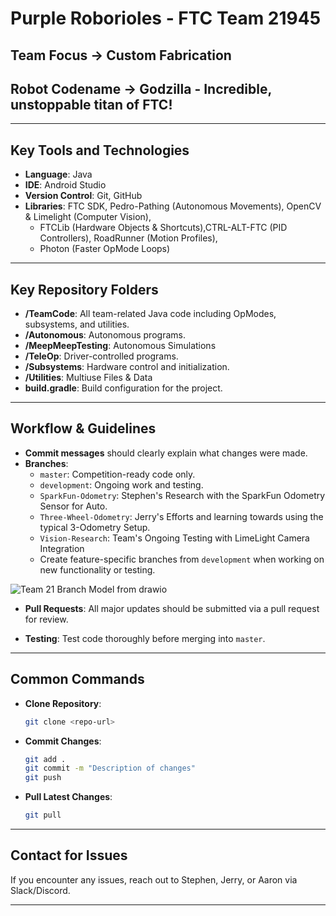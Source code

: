 # Purple Roborioles - FTC Team 21945

## Team Focus -> Custom Fabrication

## Robot Codename -> Godzilla - Incredible, unstoppable titan of FTC!

---

## Key Tools and Technologies

- **Language**: Java
- **IDE**: Android Studio
- **Version Control**: Git, GitHub
- **Libraries**: FTC SDK, Pedro-Pathing (Autonomous Movements), OpenCV & Limelight (Computer Vision), 
  - FTCLib (Hardware Objects & Shortcuts),CTRL-ALT-FTC (PID Controllers), RoadRunner (Motion Profiles),
  - Photon (Faster OpMode Loops)

---

## Key Repository Folders

  - **/TeamCode**: All team-related Java code including OpModes, subsystems, and utilities.
  - **/Autonomous**: Autonomous programs.
  - **/MeepMeepTesting**: Autonomous Simulations
  - **/TeleOp**: Driver-controlled programs.
  - **/Subsystems**: Hardware control and initialization.
  - **/Utilities**: Multiuse Files & Data
- **build.gradle**: Build configuration for the project.

---

## Workflow & Guidelines

- **Commit messages** should clearly explain what changes were made.
- **Branches**:
  - `master`: Competition-ready code only.
  - `development`: Ongoing work and testing.
  - `SparkFun-Odometry`: Stephen's Research with the SparkFun Odometry Sensor for Auto.
  - `Three-Wheel-Odometry`: Jerry's Efforts and learning towards using the typical 3-Odometry Setup.
  - `Vision-Research`: Team's Ongoing Testing with LimeLight Camera Integration
  - Create feature-specific branches from `development` when working on new functionality or testing.
 
 ![Team 21 Branch Model from drawio](https://github.com/user-attachments/assets/269d7843-88c6-4af4-81c2-9edc9b5c96a7)


- **Pull Requests**: All major updates should be submitted via a pull request for review.

- **Testing**: Test code thoroughly before merging into `master`.

---

## Common Commands

- **Clone Repository**:
    ```bash
    git clone <repo-url>
    ```
- **Commit Changes**:
    ```bash
    git add .
    git commit -m "Description of changes"
    git push
    ```
- **Pull Latest Changes**:
    ```bash
    git pull
    ```

---

## Contact for Issues

If you encounter any issues, reach out to Stephen, Jerry, or Aaron via Slack/Discord.

---
